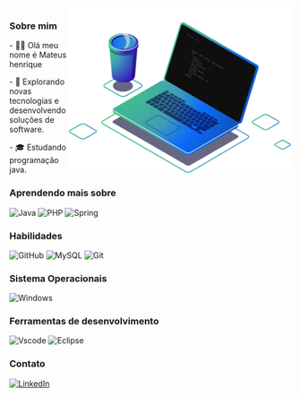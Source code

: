 
<img src="https://raw.githubusercontent.com/090Raphael/imagens/86227742a4942ef2d095bfb6e68ad9767f208ef9/imagens/ilustra%C3%A7%C3%A3o%20de%20computador%202.png" alt="ilustração de um computador" min-width="400px" max-width="400px" width="400px" align="right">



### Sobre mim  

\- 🙋‍♂️ Olá meu nome é Mateus henrique

\- 🤔 Explorando novas tecnologias e desenvolvendo soluções de software.

\- 🎓 Estudando programação java.



### Aprendendo mais sobre


![Java](https://img.shields.io/badge/java-%23ED8B00.svg?style=for-the-badge\&logo=openjdk\&logoColor=white)
![PHP](https://img.shields.io/badge/PHP-777BB4?style=for-the-badge\&logo=php\&logoColor=white)
![Spring](https://img.shields.io/badge/spring-%236DB33F.svg?style=for-the-badge&logo=spring&logoColor=white)


### Habilidades


![GitHub](https://img.shields.io/badge/GitHub-100000?style=for-the-badge\&logo=github\&logoColor=white)
![MySQL](https://img.shields.io/badge/MySQL-00000F?style=for-the-badge&logo=mysql&logoColor=white)
![Git](https://img.shields.io/badge/GIT-E44C30?style=for-the-badge&logo=git&logoColor=white)


### Sistema Operacionais

![Windows](https://img.shields.io/badge/Windows-000?style=for-the-badge\&logo=windows\&logoColor=2CA5E0)

### Ferramentas de desenvolvimento

![Vscode](https://img.shields.io/badge/Vscode-007ACC?style=for-the-badge\&logo=visual-studio-code\&logoColor=white/)
![Eclipse](https://img.shields.io/badge/Eclipse-FE7A16.svg?style=for-the-badge\&logo=Eclipse\&logoColor=white/)

### Contato

[![LinkedIn](https://img.shields.io/badge/LinkedIn-0077B5?style=for-the-badge&logo=linkedin&logoColor=white)](https://www.linkedin.com/in/mateus-henrique-a27962283/)






